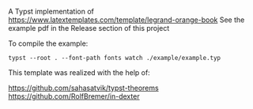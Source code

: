 A Typst implementation of https://www.latextemplates.com/template/legrand-orange-book
See the example pdf in the Release section of this project

To compile the example:

    typst --root . --font-path fonts watch ./example/example.typ


This template was realized with the help of:

https://github.com/sahasatvik/typst-theorems
https://github.com/RolfBremer/in-dexter